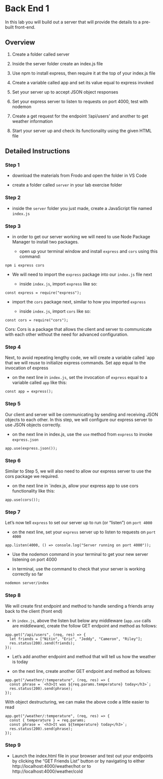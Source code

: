 # Back End 1
In this lab you will build out a server that will provide the details to a pre-built front-end.

## Overview
1. Create a folder called server

2. Inside the server folder create an index.js file

3. Use npm to install express, then require it at the top of your index.js file

4. Create a variable called app and set its value equal to express invoked

5. Set your server up to accept JSON object responses

6. Set your express server to listen to requests on port 4000, test with nodemon

7. Create a get request for the endpoint ‘/api/users’ and another to get weather information

8. Start your server up and check its functionality using the given HTML file

## Detailed Instructions
### Step 1
- download the materials from Frodo and open the folder in VS Code

- create a folder called `server` in your lab exercise folder

### Step 2
- inside the `server` folder you just made, create a JavaScript file named `index.js`

### Step 3
- in order to get our server working we will need to use Node Package Manager to install two packages.

  - open up your terminal window and install `express` and `cors` using this command:

```
npm i express cors
```

- We will need to import the `express` package into our `index.js` file next

  - inside `index.js`, import `express` like so:

```
const express = require("express");
```

- import the `cors` package next, similar to how you imported `express`

  - inside `index.js`, import `cors` like so:

```
const cors = require("cors");
```

Cors: Cors is a package that allows the client and server to communicate with each other without the need for advanced configuration.

### Step 4
Next, to avoid repeating lengthy code, we will create a variable called `app that we will reuse to initialize express commands. Set app equal to the invocation of express

- on the next line in `index.js`, set the invocation of `express` equal to a variable called `app` like this:

```
const app = express();
```

### Step 5
Our client and server will be communicating by sending and receiving JSON objects to each other. In this step, we will configure our express server to use JSON objects correctly.

- on the next line in index.js, use the `use` method from `express` to invoke `express.json`

```
app.use(express.json());
```

### Step 6
Similar to Step 5, we will also need to allow our express server to use the cors package we required.

- on the next line in `index.js, allow your express app to use cors functionality like this:

```
app.use(cors());
```

### Step 7
Let’s now tell `express` to set our server up to run (or “listen”) on `port 4000`

- on the next line, set your `express` server up to listen to requests on `port 4000`

```
app.listen(4000, () => console.log("Server running on port 4000"));
```

- Use the nodemon command in your terminal to get your new server listening on port 4000

- in terminal, use the command to check that your server is working correctly so far

`nodemon server/index`

### Step 8
We will create first endpoint and method to handle sending a friends array back to the client (front end)

- in `index.js`, above the listen but below any middleware (`app.use` calls are middleware), create the follow GET endpoint and method as follows:

```
app.get("/api/users", (req, res) => {
  let friends = ["Nitin", "Eric", "Jeddy", "Cameron", "Riley"];
  res.status(200).send(friends);
});
```

- Let’s add another endpoint and method that will tell us how the weather is today

- on the next line, create another GET endpoint and method as follows:

```
app.get("/weather/:temperature", (req, res) => {
  const phrase = `<h3>It was ${req.params.temperature} today</h3>`;
  res.status(200).send(phrase);
});
```

With object destructuring, we can make the above code a little easier to read

```
app.get("/weather/:temperature", (req, res) => {
  const { temperature } = req.params;
  const phrase = `<h3>It was ${temperature} today</h3>`;
  res.status(200).send(phrase);
});
```

### Step 9
- Launch the index.html file in your browser and test out your endpoints by clicking the “GET Friends List” button or by navigating to either http://localhost:4000/weather/hot or to http://localhost:4000/weather/cold

